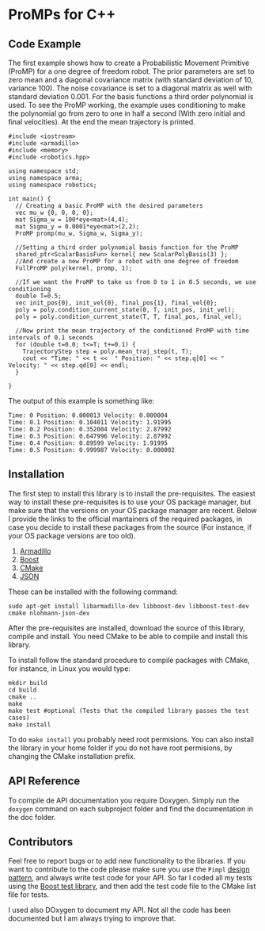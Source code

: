 ProMPs for C++
==============


## Code Example

The first example shows how to create a Probabilistic Movement Primitive (ProMP) for a one degree of freedom
robot. The prior parameters are set to zero mean and a diagonal covariance matrix (with standard deviation
of 10, variance 100). The noise covariance is set to a diagonal matrix as well with standard deviation 0.001.
For the basis functions a third order polynomial is used. To see the ProMP working, the example uses 
conditioning to make the polynomial go from zero to one in half a second (With zero initial and final
velocities). At the end the mean trajectory is printed.

```
#include <iostream>
#include <armadillo>
#include <memory>
#include <robotics.hpp>

using namespace std;
using namespace arma;
using namespace robotics;

int main() {
  // Creating a basic ProMP with the desired parameters
  vec mu_w {0, 0, 0, 0};
  mat Sigma_w = 100*eye<mat>(4,4);
  mat Sigma_y = 0.0001*eye<mat>(2,2);
  ProMP promp(mu_w, Sigma_w, Sigma_y);

  //Setting a third order polynomial basis function for the ProMP
  shared_ptr<ScalarBasisFun> kernel{ new ScalarPolyBasis(3) };
  //And create a new ProMP for a robot with one degree of freedom
  FullProMP poly(kernel, promp, 1);

  //If we want the ProMP to take us from 0 to 1 in 0.5 seconds, we use conditioning
  double T=0.5;
  vec init_pos{0}, init_vel{0}, final_pos{1}, final_vel{0};
  poly = poly.condition_current_state(0, T, init_pos, init_vel);
  poly = poly.condition_current_state(T, T, final_pos, final_vel);

  //Now print the mean trajectory of the conditioned ProMP with time intervals of 0.1 seconds
  for (double t=0.0; t<=T; t+=0.1) {
    TrajectoryStep step = poly.mean_traj_step(t, T);
    cout << "Time: " << t <<  " Position: " << step.q[0] << " Velocity: " << step.qd[0] << endl;
  }

}
```

The output of this example is something like:

```
Time: 0 Position: 0.000013 Velocity: 0.000004
Time: 0.1 Position: 0.104011 Velocity: 1.91995
Time: 0.2 Position: 0.352004 Velocity: 2.87992
Time: 0.3 Position: 0.647996 Velocity: 2.87992
Time: 0.4 Position: 0.89599 Velocity: 1.91995
Time: 0.5 Position: 0.999987 Velocity: 0.000002
```

## Installation

The first step to install this library is to install the pre-requisites. The easiest way to install these
pre-requisites is to use your OS package manager, but make sure that the versions on your OS package manager
are recent. Below I provide the links to the official mantainers of the required packages, in case you
decide to install these packages from the source (For instance, if your OS package versions are too old).

1. [Armadillo](http://arma.sourceforge.net/)
2. [Boost](http://www.boost.org/)
3. [CMake](https://cmake.org/)
3. [JSON](https://github.com/nlohmann/json)

These can be installed with the following command:

```
sudo apt-get install libarmadillo-dev libboost-dev libboost-test-dev cmake nlohmann-json-dev
```

After the pre-requisites are installed, download the source of this library, compile and install. You need
CMake to be able to compile and install this library. 

To install follow the standard procedure to compile packages with CMake, for instance, in Linux you would type:

```
mkdir build
cd build
cmake ..
make
make test #optional (Tests that the compiled library passes the test cases)
make install
```

To do `make install` you probably need root permisions. You can also install the library in your home
folder if you do not have root permisions, by changing the CMake installation prefix.

## API Reference

To compile de API documentation you require Doxygen. Simply run the ``doxygen`` command on each subproject
folder and find the documentation in the doc folder.

## Contributors

Feel free to report bugs or to add new functionality to the libraries. If you want to contribute to the
code please make sure you use the ``Pimpl`` [design pattern](https://en.wikibooks.org/wiki/C%2B%2B_Programming/Idioms),
and always write test code for your API. So far I coded all my tests using the [Boost test library](
http://www.boost.org/doc/libs/1_60_0/libs/test/doc/html/index.html), and then add the test code file to the
CMake list file for tests.

I used also DOxygen to document my API. Not all the code has been documented but I am always trying to improve
that.
